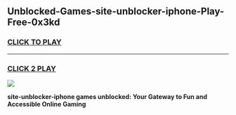 
## Unblocked-Games-site-unblocker-iphone-Play-Free-0x3kd
<h3>
<a href="https://premium76.site?title=site-unblocker-iphone&ref=18A1">CLICK TO PLAY</a></h3>
<hr>

<h3>
<a href="https://premium76.site?title=site-unblocker-iphone&ref=18A1">CLICK 2 PLAY</a>
  
</h3>

<a href="https://premium76.site?title=site-unblocker-iphone&ref=18A1"><img src="https://clearcache.store/games.png"></a>


**site-unblocker-iphone games unblocked: Your Gateway to Fun and Accessible Online Gaming**
